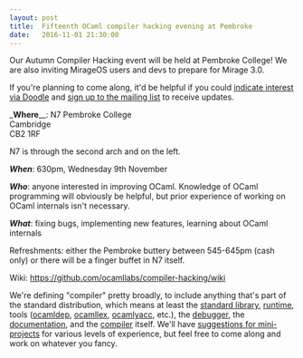 ```yaml
---
layout: post
title:  Fifteenth OCaml compiler hacking evening at Pembroke
date:   2016-11-01 21:30:00
---
```


​Our Autumn Compiler Hacking event will be held at Pembroke College! We are also inviting MirageOS users and devs to prepare for Mirage 3.0.

If you're planning to come along, it'd be helpful if you could [indicate interest via Doodle](http://doodle.com/poll/fsy7gue9xvbvvdm8) and [sign up to the mailing list](http://lists.ocaml.org/admin/cam-compiler-hacking) to receive updates.

_**Where**__: N7 Pembroke College  
Cambridge​  
CB2 1RF  

N7 is through the second arch and on the left.

_**When**_: 630pm, Wednesday 9th November

_**Who**_: anyone interested in improving OCaml. Knowledge of OCaml programming will obviously be helpful, but prior experience of working on OCaml internals isn't necessary.

_**What**_: fixing bugs, implementing new features, learning about OCaml internals

Refreshments: either the Pembroke buttery between 545-645pm (cash only) or there will be a finger buffet in N7 itself.

Wiki: https://github.com/ocamllabs/compiler-hacking/wiki


We're defining "compiler" pretty broadly, to include anything that's part of the standard distribution, which means at least the
 [standard library](https://github.com/ocaml/ocaml/tree/trunk/stdlib),
 [run](https://github.com/ocaml/ocaml/tree/trunk/byterun)[time](https://github.com/ocaml/ocaml/tree/trunk/asmrun), tools
    ([ocamldep](http://caml.inria.fr/pub/docs/manual-ocaml/depend.html),
     [ocamllex](https://realworldocaml.org/v1/en/html/parsing-with-ocamllex-and-menhir.html),
     [ocamlyacc](http://caml.inria.fr/pub/docs/manual-ocaml-4.00/manual026.html), etc.), the
 [debugger](http://caml.inria.fr/pub/docs/manual-ocaml/debugger.html), the
 [documentation](https://github.com/ocaml/ocaml/tree/trunk/manual), and the
 [compiler](https://github.com/ocaml/ocaml) itself. We'll have
 [suggestions for mini-projects](https://github.com/ocamllabs/compiler-hacking/wiki/Things-to-work-on) for various levels of experience, but feel free to come along and work on whatever you fancy.
